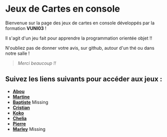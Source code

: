 # Jeux de Cartes en console

Bienvenue sur la page des jeux de cartes en console développés par la formation **VUNI03** !

Il s'agit d'un jeu fait pour apprendre la programmation orientée objet !!

N'oubliez pas de donner votre avis, sur github, autour d'un thé ou dans notre salle !

>*Merci beaucoup !!*



## Suivez les liens suivants pour accéder aux jeux :

- **[Abou](https://github.com/abusithbot/carte)**
- **[Martine](https://github.com/MartineJA/Where-is-my-Uncle)**
- **[Baptiste]()** Missing
- **[Cristian](https://github.com/voixdigitale/SeptFamilles)**
- **[Koko](https://github.com/KokoChii/ObjectClasse)**
- **[Chelia](https://github.com/helia0/CardsGame)**
- **[Pierre](https://github.com/3WAPierre93/SlayTheSpireProject)**
- **[Marley]()** Missing
